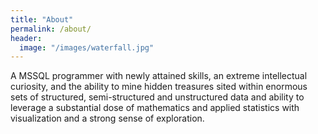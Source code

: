 ```yaml
---
title: "About"
permalink: /about/
header:
  image: "/images/waterfall.jpg"
---
```

  A MSSQL programmer with newly attained skills, an extreme intellectual curiosity, and the ability to mine hidden treasures sited within enormous sets of structured, semi-structured and unstructured data and ability to leverage a substantial dose of mathematics and applied statistics with visualization and a strong sense of exploration.
